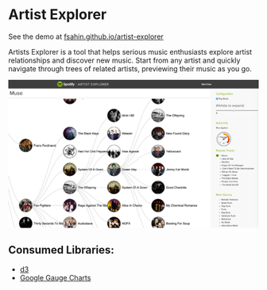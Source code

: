 Artist Explorer
===============

See the demo at [fsahin.github.io/artist-explorer](https://fsahin.github.io/artist-explorer)

Artists Explorer is a tool that helps serious music enthusiasts explore artist relationships and discover new music. Start from any artist and quickly navigate through trees of related artists, previewing their music as you go.

![Screenshot](./img/ScreenShot.png)

Consumed Libraries:
--------------
* [d3](http://d3js.org/)
* [Google Gauge Charts](https://developers.google.com/chart/interactive/docs/gallery/gauge)


